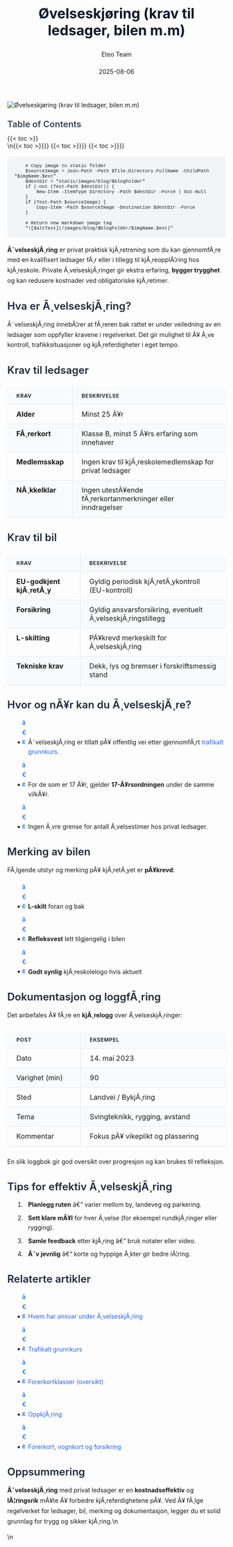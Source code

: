﻿---
title: "Øvelseskjøring (krav til ledsager, bilen m.m)"
date: 2025-08-06
draft: false
author: "Eteo Team"
description: "Alt du trenger å vite om privat øvelseskjøring i Norge: krav til ledsager, krav til bil, merking og praktiske råd."
categories: ["Driving Theory"]
tags: ["driving", "theory", "safety"]
featured_image: "/images/blog/ovelseskjoring/ovelseskjoring-image.svg"
---

<style>
/* Base text styling */
.article-content {
  font-family: 'Inter', -apple-system, BlinkMacSystemFont, 'Segoe UI', Roboto, Oxygen, Ubuntu, Cantarell, 'Open Sans', 'Helvetica Neue', sans-serif;
  line-height: 1.6;
  color: #1f2937;
  font-size: 16px;
}

/* Headers */
h1 {
  font-size: 2rem;
  font-weight: 700;
  margin: 2rem 0 1.5rem;
  color: #111827;
}

h2 {
  font-size: 1.5rem;
  font-weight: 600;
  margin: 2rem 0 1rem;
  color: #1f2937;
}

h3 {
  font-size: 1.25rem;
  font-weight: 600;
  margin: 1.5rem 0 0.75rem;
  color: #374151;
}

/* Paragraphs */
p {
  margin: 1rem 0;
  line-height: 1.7;
}

/* Lists */
ul, ol {
  margin: 1rem 0 1rem 1.5rem;
  padding-left: 1rem;
}

li {
  margin-bottom: 0.5rem;
  line-height: 1.6;
  position: relative;
  padding-left: 0.5rem;
}

ul > li::before {
  content: 'â€¢';
  color: #3b82f6;
  font-weight: bold;
  display: inline-block;
  width: 1em;
  margin-left: -1em;
}

/* Links */
a {
  color: #2563eb;
  text-decoration: none;
  transition: color 0.2s ease;
}

a:hover {
  color: #1d4ed8;
  text-decoration: underline;
}

/* Code blocks */
pre, code {
  font-family: 'SFMono-Regular', Consolas, 'Liberation Mono', Menlo, monospace;
  background-color: #f3f4f6;
  border-radius: 0.375rem;
  font-size: 0.875em;
}

pre {
  padding: 1rem;
  overflow-x: auto;
  margin: 1rem 0;
}

code {
  padding: 0.2em 0.4em;
}

/* Blockquotes */
blockquote {
  border-left: 4px solid #e5e7eb;
  margin: 1.5rem 0;
  padding: 0.75rem 1rem 0.75rem 1.5rem;
  background-color: #f9fafb;
  color: #4b5563;
  font-style: italic;
}

/* Tables */
table {
  margin: 1.5rem auto !important;
  border-collapse: collapse !important;
  width: 100% !important;
  max-width: 100%;
  box-shadow: 0 1px 3px rgba(0,0,0,0.1) !important;
  border-radius: 0.5rem !important;
  overflow: hidden !important;
  border: 1px solid #e5e7eb !important;
  display: table !important;
}

th, td {
  padding: 0.75rem 1.25rem !important;
  text-align: left !important;
  border: 1px solid #e5e7eb !important;
  vertical-align: top;
}

th {
  background-color: #f9fafb !important;
  font-weight: 600 !important;
  color: #111827 !important;
  text-transform: uppercase !important;
  font-size: 0.75rem !important;
  letter-spacing: 0.05em !important;
}

tr:nth-child(even) {
  background-color: #f9fafb !important;
}

tr:hover {
  background-color: #f3f4f6 !important;
}

/* Responsive adjustments */
@media (max-width: 768px) {
  .article-content {
    font-size: 15px;
  }
  
  h1 { font-size: 1.75rem; }
  h2 { font-size: 1.375rem; }
  h3 { font-size: 1.125rem; }
  
  table {
    display: block !important;
    overflow-x: auto !important;
    -webkit-overflow-scrolling: touch;
  }
}
</style>


<div class="blog-content">
  <div class="featured-image">
    <img src="/images/blog/ovelseskjoring/ovelseskjoring-image.svg" alt="Øvelseskjøring (krav til ledsager, bilen m.m)" class="img-fluid rounded">
  </div>

  <div class="toc-container mt-4 mb-4">
    <h3>Table of Contents</h3>
    {{< toc >}}
  </div>

  <div class="blog-body">\n{{< toc >}}}}
{{< toc >}}}}
{{< toc >}}}}

        
        
        # Copy image to static folder
        $sourceImage = Join-Path -Path $file.Directory.FullName -ChildPath "$imgName.$ext"
        $destDir = "static/images/blog/$blogFolder"
        if (-not (Test-Path $destDir)) {
            New-Item -ItemType Directory -Path $destDir -Force | Out-Null
        }
        if (Test-Path $sourceImage) {
            Copy-Item -Path $sourceImage -Destination $destDir -Force
        }
        
        # Return new markdown image tag
        "![$altText](/images/blog/$blogFolder/$imgName.$ext)"
    

**Ã˜velseskjÃ¸ring** er privat praktisk kjÃ¸retrening som du kan gjennomfÃ¸re med en kvalifisert ledsager fÃ¸r eller i tillegg til kjÃ¸reopplÃ¦ring hos kjÃ¸reskole. Private Ã¸velseskjÃ¸ringer gir ekstra erfaring, **bygger trygghet** og kan redusere kostnader ved obligatoriske kjÃ¸retimer.

## Hva er Ã¸velseskjÃ¸ring?

Ã˜velseskjÃ¸ring innebÃ¦rer at fÃ¸reren bak rattet er under veiledning av en ledsager som oppfyller kravene i regelverket. Det gir mulighet til Ã¥ Ã¸ve kontroll, trafikksituasjoner og kjÃ¸referdigheter i eget tempo.

## Krav til ledsager

| Krav             | Beskrivelse                                                       |
|------------------|-------------------------------------------------------------------|
| **Alder**        | Minst 25 Ã¥r                                                       |
| **FÃ¸rerkort**    | Klasse B, minst 5 Ã¥rs erfaring som innehaver                     |
| **Medlemsskap**  | Ingen krav til kjÃ¸reskolemedlemskap for privat ledsager          |
| **NÃ¸kkelklar**   | Ingen utestÃ¥ende fÃ¸rerkortanmerkninger eller inndragelser        |

## Krav til bil

| Krav                     | Beskrivelse                                                       |
|--------------------------|-------------------------------------------------------------------|
| **EU-godkjent kjÃ¸retÃ¸y** | Gyldig periodisk kjÃ¸retÃ¸ykontroll (EU-kontroll)                  |
| **Forsikring**          | Gyldig ansvarsforsikring, eventuelt Ã¸velseskjÃ¸ringstillegg       |
| **L-skilting**          | PÃ¥krevd merkeskilt for Ã¸velseskjÃ¸ring                             |
| **Tekniske krav**       | Dekk, lys og bremser i forskriftsmessig stand                     |

## Hvor og nÃ¥r kan du Ã¸velseskjÃ¸re?

* Ã˜velseskjÃ¸ring er tillatt pÃ¥ offentlig vei etter gjennomfÃ¸rt [trafikalt grunnkurs](/blogs/teori/trafikalt-grunnkurs "Trafikalt grunnkurs - Obligatorisk kurs for fÃ¸rerkort klasse B").
* For de som er 17 Ã¥r, gjelder **17-Ã¥rsordningen** under de samme vilkÃ¥r.
* Ingen Ã¸vre grense for antall Ã¸velsestimer hos privat ledsager.

## Merking av bilen

FÃ¸lgende utstyr og merking pÃ¥ kjÃ¸retÃ¸yet er **pÃ¥krevd**:

* **L-skilt** foran og bak
* **Refleksvest** lett tilgjengelig i bilen
* **Godt synlig** kjÃ¸reskolelogo hvis aktuelt

## Dokumentasjon og loggfÃ¸ring

Det anbefales Ã¥ fÃ¸re en **kjÃ¸relogg** over Ã¸velseskjÃ¸ringer:

| Post            | Eksempel                                                          |
|-----------------|-------------------------------------------------------------------|
| Dato            | 14. mai 2023                                                      |
| Varighet (min)  | 90                                                                |
| Sted            | Landvei / BykjÃ¸ring                                               |
| Tema            | Svingteknikk, rygging, avstand                                        |
| Kommentar       | Fokus pÃ¥ vikeplikt og plassering                                   |

En slik loggbok gir god oversikt over progresjon og kan brukes til refleksjon.

## Tips for effektiv Ã¸velseskjÃ¸ring

1. **Planlegg ruten** â€“ varier mellom by, landeveg og parkering.
2. **Sett klare mÃ¥l** for hver Ã¸velse (for eksempel rundkjÃ¸ringer eller rygging).
3. **Samle feedback** etter kjÃ¸ring â€“ bruk notater eller video.
4. **Ã˜v jevnlig** â€“ korte og hyppige Ã¸kter gir bedre lÃ¦ring.

## Relaterte artikler
- [Hvem har ansvar under Ã¸velseskjÃ¸ring](/blogs/teori/hvem-har-ansvar-under-ovelseskjoring "Hvem har ansvar under Ã¸velseskjÃ¸ring (lÃ¥n, forsvarlig stand, forskriftsmessig stand m.m)")
- [Trafikalt grunnkurs](/blogs/teori/trafikalt-grunnkurs "Trafikalt grunnkurs - Obligatorisk kurs for fÃ¸rerkort klasse B")
- [Forerkortklasser (oversikt)](/blogs/teori/forerkortklasser-oversikt "FÃ¸rerkortklasser (oversikt): Oversikt over alle fÃ¸rerkortklasser i Norge")
- [OppkjÃ¸ring](/blogs/teori/oppkjoring "OppkjÃ¸ring - Guide til praktisk kjÃ¸reprÃ¸ve for fÃ¸rerkort i bil")
- [Forerkort, vognkort og forsikring](/blogs/teori/forerkort-vognkort-og-forsikring "FÃ¸rerkort, vognkort og forsikring - NÃ¸dvendige dokumenter for lovlig kjÃ¸ring")

## Oppsummering

**Ã˜velseskjÃ¸ring** med privat ledsager er en **kostnadseffektiv** og **lÃ¦ringsrik** mÃ¥te Ã¥ forbedre kjÃ¸referdighetene pÃ¥. Ved Ã¥ fÃ¸lge regelverket for ledsager, bil, merking og dokumentasjon, legger du et solid grunnlag for trygg og sikker kjÃ¸ring.\n  </div>\n</div>